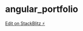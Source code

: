 # angular_portfolio

[Edit on StackBlitz ⚡️](https://stackblitz.com/edit/stackblitz-starters-syun8e)